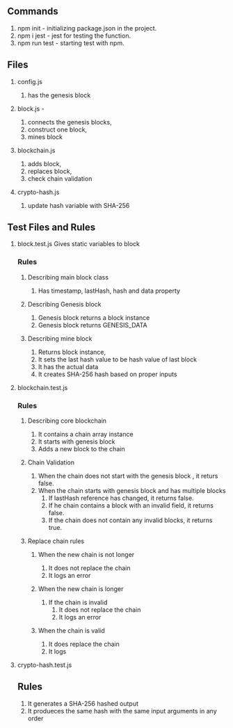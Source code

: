 ## Commands
1. npm init - initializing package.json in the project.
2. npm i jest - jest for testing the function.
3. npm run test - starting test with npm.

## Files
1. config.js
    1. has the genesis block
2. block.js - 
    1. connects the genesis blocks,
    2. construct one block,
    3. mines block

3. blockchain.js
    1. adds block,
    2. replaces block,
    3. check chain validation

4. crypto-hash.js
    1. update hash variable with SHA-256


## Test Files and Rules
1. block.test.js
    Gives static variables to block 
    ### Rules 
    1. Describing main block class 
        1. Has timestamp, lastHash, hash and data property
    

    2. Describing Genesis block 
        1. Genesis block returns a block instance
        2. Genesis block returns GENESIS_DATA
    

    3. Describing mine block 
        1. Returns block instance,
        2. It sets the last hash value to be hash value of last block
        3. It has the actual data
        4. It creates SHA-256 hash based on proper inputs
    


2. blockchain.test.js
    ### Rules
    1. Describing core blockchain 
        1. It contains a chain array instance
        2. It starts with genesis block
        3. Adds a new block to the chain
    

    2. Chain Validation 
        1. When the chain does not start with the genesis block , it returs false.
        2. When the chain starts with genesis block and has multiple blocks
            1. If lastHash reference has changed, it returns false.
            2. If he chain contains a block with an invalid field, it returns false.
            3. If the chain does not contain any invalid blocks, it returns true.
        
    

    3. Replace chain rules 
        1. When the new chain is not longer 
            1. It does not replace the chain
            2. It logs an error
        

        2. When the new chain is longer 
            1. If the chain is invalid 
                1. It does not replace the chain
                2. It logs an error
            
        

        3. When the chain is valid 
            1. It does replace the chain
            2. It logs
        
    


3. crypto-hash.test.js 
    ## Rules
    1. It generates a SHA-256 hashed output
    2. It produeces the same hash with the same input arguments in any order

